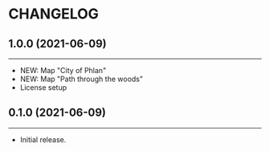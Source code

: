 # CHANGELOG

## 1.0.0 (2021-06-09)
------------------

- NEW: Map "City of Phlan"
- NEW: Map "Path through the woods"
- License setup


## 0.1.0 (2021-06-09)
------------------

- Initial release.
